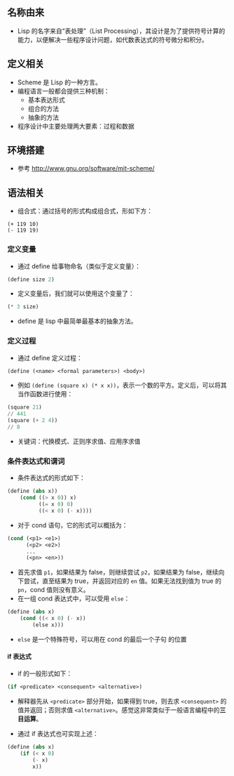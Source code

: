 ## 名称由来
* Lisp 的名字来自“表处理”（List Processing），其设计是为了提供符号计算的能力，以便解决一些程序设计问题，如代数表达式的符号微分和积分。

## 定义相关
* Scheme 是 Lisp 的一种方言。
* 编程语言一般都会提供三种机制：
    * 基本表达形式
    * 组合的方法
    * 抽象的方法
* 程序设计中主要处理两大要素：过程和数据

## 环境搭建
* 参考 http://www.gnu.org/software/mit-scheme/

## 语法相关
* 组合式：通过括号的形式构成组合式，形如下方：

```
(+ 119 10)
(- 119 19)
```

### 定义变量
* 通过 define 给事物命名（类似于定义变量）：

```lisp
(define size 2)
```

* 定义变量后，我们就可以使用这个变量了：

```lisp
(* 3 size)
```

* define 是 lisp 中最简单最基本的抽象方法。

### 定义过程
* 通过 define 定义过程：

```lisp
(define (<name> <formal parameters>) <body>)
```

* 例如 `(define (square x) (* x x))`，表示一个数的平方。定义后，可以将其当作函数进行使用：

```lisp
(square 21)
// 441
(square (+ 2 4))
// 8
```

* 关键词：代换模式、正则序求值、应用序求值

### 条件表达式和谓词
* 条件表达式的形式如下：

```lisp
(define (abs x))
    (cond ((> x 0)) x)
          ((= x 0) 0)
          ((< x 0) (- x))))
```

* 对于 cond 语句，它的形式可以概括为：

```lisp
(cond (<p1> <e1>)
      (<p2> <e2>)
      ...
      (<pn> <en>))
```

* 首先求值 `p1`，如果结果为 false，则继续尝试 `p2`，如果结果为 false，继续向下尝试，直至结果为 true，并返回对应的 `en` 值。如果无法找到值为 true 的 `pn`，cond 值则没有意义。
* 在一组 cond 表达式中，可以受用 `else`：

```lisp
(define (abs x)
    (cond ((< x 0) (- x))
        (else x)))
```

* `else` 是一个特殊符号，可以用在 cond 的最后一个子句 <pn> 的位置

#### if 表达式
* if 的一般形式如下：

```lisp
(if <predicate> <consequent> <alternative>)
```

* 解释器先从 `<predicate>` 部分开始，如果得到 true，则去求 `<consequent>` 的值并返回；否则求值 `<alternative>`。感觉这非常类似于一般语言编程中的**三目运算**。

* 通过 if 表达式也可实现上述：

```lisp
(define (abs x) 
    (if (< x 0)
        (- x)
        x))
```

